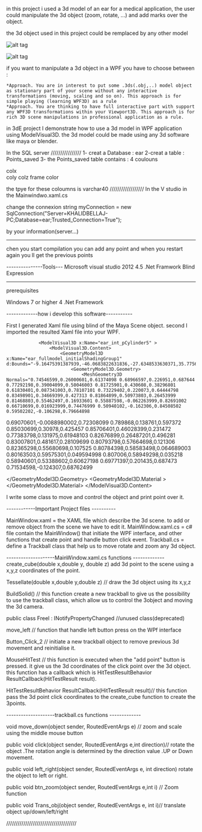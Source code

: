 
in this project i used a 3d model of an ear for a medical application, 
the user could manipulate the 3d object (zoom, rotate, ...) and add marks over the object.

the 3d object used in this project could be remplaced by any other model 

![alt tag](http://i66.tinypic.com/11l7y4w.png)

![alt tag](http://i64.tinypic.com/x1d20g.png)

if you want to manipulate a 3d object in a WPF you have to choose between :

    *Approach. You are in interest to put some .3ds(.obj,..) model object as stationary part of your scene without any interactive transformations (moving, scaling and so on). This approach is for simple playing (learning WPF3D) as a rule
    *Approach. You are thinking to have full interactive part with support any WPF3D transformations within your Viewport3D. This approach is for rich 3D scene manipulations in professional application as a rule.

in 3dE project I demonstrate how to use a 3d model in WPF application using ModelVisual3D. the 3d model could be made using any 3d software like maya or blender.



In the SQL server 
////////////////
1- creat a Database : ear
2-creat a table : Points_saved
3- the Points_saved table contains : 4 coulouns 

colx  
coly
colz
frame
color

the tpye for these coloumns is  varchar40
////////////////// 
In the V studio 
in the Mainwindwo.xaml.cs 

change the connexion string     myConnection = new SqlConnection("Server=KHALIDBELLAJ-PC;Database=ear;Trusted_Connection=True");

by your information(server...)

-------------

chen you start compilation you can add any point and when you restart again you ll get the previous points

---------------Tools---
Microsoft visual studio 2012
4.5 .Net Framwork
Blind Expression

------------------
prerequisites

Windows 7 or higher
4 .Net Framework

-------------how i develop this software-----------


First I generated Xaml file using blind of the Maya Scene object. 
second I imported the resulted Xaml file into your WPF.


                <ModelVisual3D x:Name="ear_int_pCylinder5" >
                    <ModelVisual3D.Content>
                        <GeometryModel3D x:Name="ear_fullmodel_initialShadingGroup1" d:Bounds="-9.16475391387939,-46.0683822631836,-27.6348533630371,35.7756147384644,99.5968208312988,78.9489212036133">
                            <GeometryModel3D.Geometry>
                                <MeshGeometry3D Normals="0.74546599,0.26000601,0.61374098 0.68966597,0.226951,0.687644 0.77292198,0.39004099,0.50046003 0.81725901,0.430608,0.38296801 0.61830401,0.087341003,0.78107101 0.73229402,0.220073,0.64444798 0.83498901,0.34669399,0.427313 0.81864899,0.50973803,0.26453999 0.81468803,0.55462497,0.16933601 0.55887598,-0.062263999,0.82691002 0.66710699,0.016923999,0.74476999 0.50940102,-0.162306,0.84508502 0.59502202,-0.106298,0.79664898
0.69070601,-0.0088980002,0.72308099 0.789868,0.138761,0.597372 0.85030699,0.30978,0.425457 0.85706401,0.46028399,0.231472 0.77383798,0.131975,0.61948103 0.82676899,0.26487201,0.496281 0.83007801,0.481617,0.28109699 0.80793798,0.57664698,0.121306 0.82365298,0.55680698,0.107525 0.80784398,0.58583498,0.064689003 0.80163503,0.59575301,0.049594998 0.807006,0.58949298,0.035218 0.58940601,0.53388602,0.60627198
0.69771397,0.201435,0.687473 0.71534598,-0.124307,0.68762499 

  </GeometryModel3D.Geometry>
                            <GeometryModel3D.Material >
                                <MaterialGroup>
                                    <EmissiveMaterial Brush="Black"/>
                                    <DiffuseMaterial Brush="sc#1, 0.5, 0.5, 0.5"/>
                                    <SpecularMaterial Brush="#00000000" SpecularPower="0"/>
                                </MaterialGroup>
                            </GeometryModel3D.Material>
                        </GeometryModel3D>
                    </ModelVisual3D.Content>
                </ModelVisual3D>



I write some class to move and control the object and print point over it.


------------Important Project files ----------

MainWindow.xaml =  the XAML file which describe the 3d scene. to add or remove object from the scene we have to edit it.
MainWindow.xaml.cs = c# file contain the MainWindow() that initiate the WPF interface, and other functions that create point and handle button click event.
Trackball.cs = define a Trackball class that help us to move rotate and zoom any 3d object.

--------------------MainWindow.xaml.cs functions -------------
create_cube(double x,double y, double z)   add 3d point  to the scene using a x,y,z coordinates of the point.

 Tessellate(double x,double y,double z) // draw the 3d object using its x,y,z


 BuildSolid() // this function create a new trackball to give us the possibility to use the trackball class, which allow us to control the 3object and moving the 3d camera.


public class Freel : INotifyPropertyChanged //unused class(deprecated)

move_left // function that handle left button press on the WPf interface

Button_Click_2 //  initiate a new trackball object to remove previous 3d movement and reinitialise it.

MouseHitTest // this function is executed when the "add point" button is pressed. 
it give us the 3d coordinates of the click point over the 3d object. this function has a callback which is HitTestResultBehavior ResultCallback(HitTestResult result).

HitTestResultBehavior ResultCallback(HitTestResult result)// this function pass the 3d point click coordinates to the create_cube function to create the 3points.



--------------------trackball.cs functions -------------


void move_down(object sender, RoutedEventArgs e) // zoom  and scale using the middle mouse button

public void click(object sender, RoutedEventArgs e,int direction)// rotate the object .The rotation angle is determined by the direction value .UP or Down movement.
 
public void left_right(object sender, RoutedEventArgs e, int direction) rotate the object to left or right.
	
public void btn_zoom(object sender, RoutedEventArgs e,int i) // Zoom function

 public void Trans_obj(object sender, RoutedEventArgs e, int i)// translate object up/down/left/right
	 
/////////////////////////////////////		  
